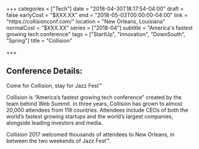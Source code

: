 +++
categories = ["Tech"]
date = "2018-04-30T18:17:54-04:00"
draft = false
earlyCost = "$XXX.XX"
end = "2018-05-03T00:00:00-04:00"
link = "https://collisionconf.com/"
location = "New Orleans, Louisiana"
normalCost = "$XXX.XX"
series = ["2018-04"]
subtitle = "America's fastest growing tech conference"
tags = ["StartUp", "Innovation", "DownSouth", "Spring"]
title = "Collision"

+++


## Conference Details:

Come for Collision, stay for Jazz Fest™

Collision is “America’s fastest growing tech conference” created by the team behind Web Summit. In three years, Collision has grown to almost 20,000 attendees from 119 countries. Attendees include CEOs of both the world’s fastest growing startups and the world’s largest companies, alongside leading investors and media.

Collision 2017 welcomed thousands of attendees to New Orleans, in between the two weekends of Jazz Fest™.